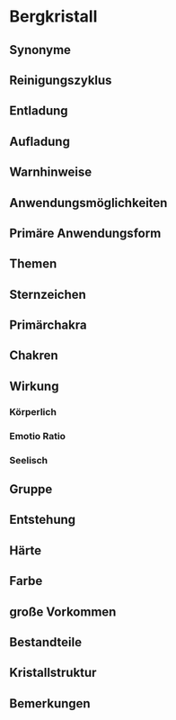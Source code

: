 # Bergkristall

## Synonyme

## Reinigungszyklus

## Entladung

## Aufladung

## Warnhinweise

## Anwendungsmöglichkeiten

## Primäre Anwendungsform

## Themen
## Sternzeichen

## Primärchakra

## Chakren

## Wirkung

### Körperlich

### Emotio Ratio

### Seelisch

## Gruppe

## Entstehung

## Härte 

## Farbe

## große Vorkommen

## Bestandteile

## Kristallstruktur

## Bemerkungen